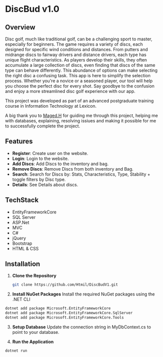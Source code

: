 # DiscBud v1.0

## Overview
Disc golf, much like traditional golf, can be a challenging sport to master, especially for beginners. 
The game requires a variety of discs, each designed for specific wind conditions and distances. 
From putters and midrange discs to fairway drivers and distance drivers, each type has unique flight characteristics.
As players develop their skills, they often accumulate a large collection of discs, even finding that discs of the same type can behave differently. 
This abundance of options can make selecting the right disc a confusing task.
This app is here to simplify the selection process. Whether you're a novice or a seasoned player, our tool will help you choose the perfect disc for every shot. 
Say goodbye to the confusion and enjoy a more streamlined disc golf experience with our app.

This project was developed as part of an advanced postgraduate training course in Information Technology at Lexicon.

A big thank you to [Maged.H](https://github.com/MG777777) for guiding me through this project, helping me with databases, explaining, resolving issiues and making it possible for me to successfully complete the project.

## Features

- **Register**: Create user on the website.
- **Login**: Login to the website.
- **Add Discs**: Add Discs to the inventory and bag.
- **Remove Discs**: Remove Discs from both inventory and Bag.
- **Search**: Search for Discs by: Stats, Characteristics, Type, Stability + toggle filters by Disc type.
- **Details**: See Details about discs.

## TechStack
- EntityFrameworkCore
- SQL Server
- ASP.Net
- MVC
- C#
- jQuery
- Bootstrap
- HTML & CSS

## Installation

1. **Clone the Repository**
   ```sh
   git clone https://github.com/Htmil/DiscBudV1.git
2. **Install NuGet Packages**
  Install the required NuGet packages using the .NET CLI
  ```sh
  dotnet add package Microsoft.EntityFrameworkCore
  dotnet add package Microsoft.EntityFrameworkCore.SqlServer
  dotnet add package Microsoft.EntityFrameworkCore.Tools
  ```
3. **Setup Database**
  Update the connection string in MyDbContext.cs to point to your database.

5. **Run the Application**
  ```sh
  dotnet run
  ```
